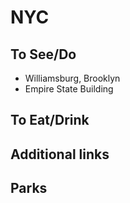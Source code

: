 # NYC


## To See/Do

* Williamsburg, Brooklyn
* Empire State Building

## To Eat/Drink



## Additional links


## Parks 

